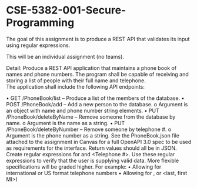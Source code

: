 # CSE-5382-001-Secure-Programming

The  goal  of  this  assignment  is  to  produce  a  REST  API  that  validates  its  input  using  regular 
expressions. 
 
This will be an individual assignment (no teams). 
 
Detail: 
Produce a REST API application that maintains a phone book of names and phone numbers.  The 
program shall be capable of receiving and storing a list of people with their full name and telephone.  
The application shall include the following API endpoints: 
 
• GET /PhoneBook/list – Produce a list of the members of the database. 
• POST /PhoneBook/add – Add a new person to the database. 
o Argument is an object with name and phone number string elements. 
• PUT /PhoneBook/deleteByName – Remove someone from the database by name. 
o Argument is the name as a string. 
• PUT /PhoneBook/deleteByNumber – Remove someone by telephone #. 
o Argument is the phone number as a string. 
See the PhoneBook.json file attached to the assignment in Canvas for a full OpenAPI 3.0 spec to be 
used as requirements for the interface.  Return values should all be in JSON. 
Create  regular  expressions  for  <Person>  and  <Telephone  #>.    Use  these  regular  expressions  to 
verify that the user is supplying valid data.  More flexible specifications will be graded higher.  For 
example: 
• Allowing for international or US format telephone numbers 
• Allowing for <first middle last>, <first last> or <last, first MI>) 
